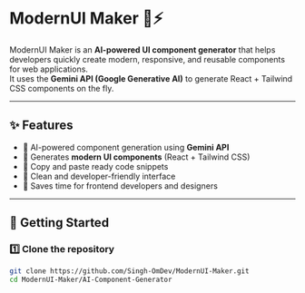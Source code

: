 # ModernUI Maker 🎨⚡

ModernUI Maker is an **AI-powered UI component generator** that helps developers quickly create modern, responsive, and reusable components for web applications.  
It uses the **Gemini API (Google Generative AI)** to generate React + Tailwind CSS components on the fly.

---

## ✨ Features
- 🔹 AI-powered component generation using **Gemini API**  
- 🔹 Generates **modern UI components** (React + Tailwind CSS)  
- 🔹 Copy and paste ready code snippets  
- 🔹 Clean and developer-friendly interface  
- 🔹 Saves time for frontend developers and designers  

---

## 🚀 Getting Started

### 1️⃣ Clone the repository
```bash
git clone https://github.com/Singh-OmDev/ModernUI-Maker.git
cd ModernUI-Maker/AI-Component-Generator
